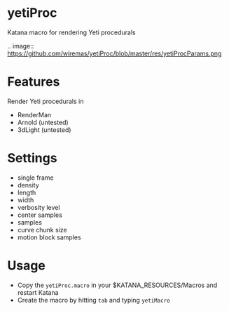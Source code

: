 # yetiProc
Katana macro for rendering Yeti procedurals

.. image:: https://github.com/wiremas/yetiProc/blob/master/res/yetiProcParams.png

# Features
Render Yeti procedurals in
- RenderMan
- Arnold (untested)
- 3dLight (untested)

# Settings
- single frame
- density
- length
- width
- verbosity level
- center samples
- samples
- curve chunk size
- motion block samples

# Usage
- Copy the ``yetiProc.macro`` in your $KATANA_RESOURCES/Macros and restart Katana
- Create the macro by hitting ``tab`` and typing ``yetiMacro``
